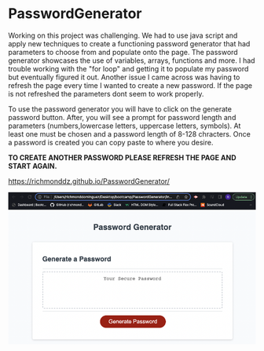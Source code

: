 # PasswordGenerator

Working on this project was challenging. We had to use java script and apply new techniques to create a functioning password generator that had parameters to choose from and populate onto the page. The password generator showcases the use of variables, arrays, functions and more. I had trouble working with the "for loop" and getting it to populate my password but eventually figured it out. Another issue I came across was having to refresh the page every time I wanted to create a new password. If the page is not refreshed the parameters dont seem to work properly.

To use the password generator you will have to click on the generate password button. After, you will see a prompt for password length and parameters (numbers,lowercase letters, uppercase letters, symbols). At least one must be chosen and a password length of 8-128 chracters. Once a password is created you can copy paste to where you desire.

**TO CREATE ANOTHER PASSWORD PLEASE REFRESH THE PAGE AND START AGAIN.**

https://richmonddz.github.io/PasswordGenerator/

![alt text](https://github.com/richmonddz/PasswordGenerator/blob/main/Screen%20Shot%202022-04-09%20at%203.51.37%20AM.png)
